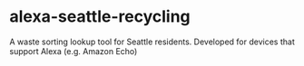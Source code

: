 # alexa-seattle-recycling
A waste sorting lookup tool for Seattle residents. Developed for devices that support Alexa (e.g. Amazon Echo)
